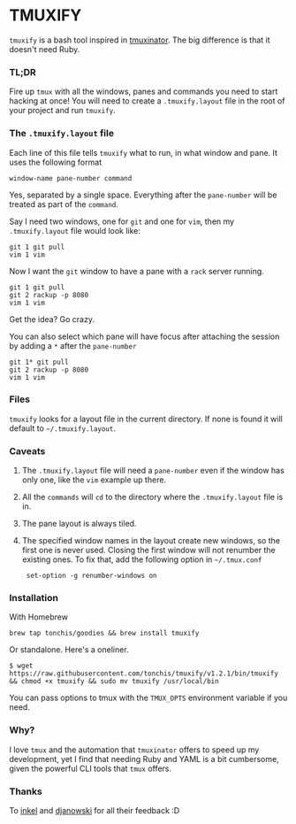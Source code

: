 TMUXIFY
=======

`tmuxify` is a bash tool inspired in [tmuxinator](https://github.com/tmuxinator/tmuxinator). The big difference is that it doesn't need Ruby.

### TL;DR

Fire up `tmux` with all the windows, panes and commands you need to start hacking at once!
You will need to create a `.tmuxify.layout` file in the root of your project and run `tmuxify`.

### The `.tmuxify.layout` file

Each line of this file tells `tmuxify` what to run, in what window and pane. It uses the following format

    window-name pane-number command

Yes, separated by a single space. Everything after the `pane-number` will be treated as part of the `command`.

Say I need two windows, one for `git` and one for `vim`, then my `.tmuxify.layout` file would look like:

    git 1 git pull
    vim 1 vim

Now I want the `git` window to have a pane with a `rack` server running.

    git 1 git pull
    git 2 rackup -p 8080
    vim 1 vim

Get the idea? Go crazy.

You can also select which pane will have focus after attaching the session by adding a `*` after the `pane-number`

    git 1* git pull
    git 2 rackup -p 8080
    vim 1 vim

### Files

`tmuxify` looks for a layout file in the current directory. If none is found it will default to `~/.tmuxify.layout`.

### Caveats

1. The `.tmuxify.layout` file will need a `pane-number` even if the window has only one, like the `vim` example up there.
2. All the `commands` will `cd` to the directory where the `.tmuxify.layout` file is in.
3. The pane layout is always tiled.
4. The specified window names in the layout create new windows, so the first one is never used. Closing the first window will not renumber the existing ones. To fix that, add the following option in `~/.tmux.conf`

        set-option -g renumber-windows on

### Installation

With Homebrew

```shell
brew tap tonchis/goodies && brew install tmuxify
```

Or standalone. Here's a oneliner.

```shell
$ wget https://raw.githubusercontent.com/tonchis/tmuxify/v1.2.1/bin/tmuxify && chmod +x tmuxify && sudo mv tmuxify /usr/local/bin
```
You can pass options to tmux with the `TMUX_OPTS` environment variable if you need.

### Why?

I love `tmux` and the automation that `tmuxinator` offers to speed up my development, yet I find that needing Ruby and YAML is a bit cumbersome, given the powerful CLI tools that `tmux` offers.

### Thanks

To [inkel](https://github.com/inkel) and [djanowski](https://github.com/djanowski) for all their feedback :D
